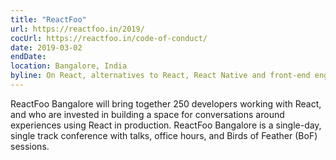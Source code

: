 ```yaml
---
title: "ReactFoo"
url: https://reactfoo.in/2019/
cocUrl: https://reactfoo.in/code-of-conduct/
date: 2019-03-02
endDate: 
location: Bangalore, India
byline: On React, alternatives to React, React Native and front-end engineering.
---
```


ReactFoo Bangalore will bring together 250 developers working with React, and who are invested in building a space for conversations around experiences using React in production. ReactFoo Bangalore is a single-day, single track conference with talks, office hours, and Birds of Feather (BoF) sessions.
